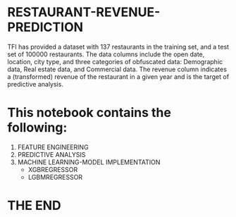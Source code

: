 # RESTAURANT-REVENUE-PREDICTION
TFI has provided a dataset with 137 restaurants in the training set, and a test set of 100000 restaurants. The data columns include the open date, location, city type, and three categories of obfuscated data: Demographic data, Real estate data, and Commercial data. The revenue column indicates a (transformed) revenue of the restaurant in a given year and is the target of predictive analysis.
# This notebook contains the following:
1. FEATURE ENGINEERING
2. PREDICTIVE ANALYSIS
3. MACHINE LEARNING-MODEL IMPLEMENTATION
   * XGBREGRESSOR
   * LGBMREGRESSOR

# THE END
